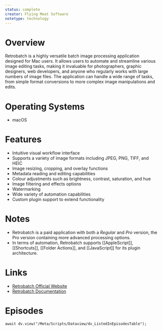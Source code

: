 ```yaml
---
status: complete
creator: Flying Meat Software
notetype: technology
---
```

# Overview  
Retrobatch is a highly versatile batch image processing application designed for Mac users. It allows users to automate and streamline various image editing tasks, making it invaluable for photographers, graphic designers, web developers, and anyone who regularly works with large numbers of image files. The application can handle a wide range of tasks, from simple format conversions to more complex image manipulations and edits.

# Operating Systems  
- macOS

# Features  
- Intuitive visual workflow interface
- Supports a variety of image formats including JPEG, PNG, TIFF, and HEIC
- Image resizing, cropping, and overlay functions
- Metadata reading and editing capabilities
- Colour adjustments such as brightness, contrast, saturation, and hue
- Image filtering and effects options
- Watermarking
- Wide variety of automation capabilities
- Custom plugin support to extend functionality

# Notes  
- Retrobatch is a paid application with both a *Regular* and *Pro* version, the Pro version containing more advanced processing options.
- In terms of automation, Retrobatch supports [[AppleScript]], [[Shortcuts]], [[Folder Actions]], and [[JavaScript]] for its plugin architecture.

# Links  
- [Retrobatch Official Website](https://flyingmeat.com/retrobatch/)
- [Retrobatch Documentation](https://flyingmeat.com/retrobatch/docs/)   

# Episodes
```dataviewjs
await dv.view("/Meta/Scripts/Dataview/dv_ListedInEpisodesTable");
```
	
